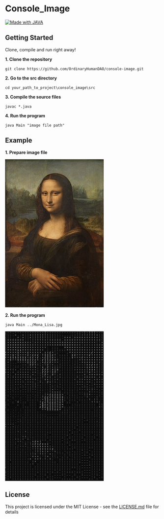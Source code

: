 # Console_Image
[![Made with JAVA](https://img.shields.io/badge/Made_with-JAVA-1abc9c.svg)](https://en.wikipedia.org/wiki/Java_(programming_language))

## Getting Started
Clone, compile and run right away!

**1. Clone the repository**
```
git clone https://github.com/OrdinaryHumanDAO/console-image.git
```
**2. Go to the src directory**
```
cd your_path_to_project\console_image\src
```
**3. Compile the source files**
```
javac *.java
```
**4. Run the program**
```
java Main "image file path"
```

## Example
**1. Prepare image file**

![Mona_Lisa.jpg](https://github.com/OrdinaryHumanDAO/console-image/blob/main/Mona_Lisa.jpg)

**2. Run the program**
```
java Main ../Mona_Lisa.jpg
```
<img width="321" alt="console_Mona_Lisa.png" src="https://github.com/OrdinaryHumanDAO/console-image/blob/main/console_Mona_Lisa.png">

## License
This project is licensed under the MIT License - see the [LICENSE.md](https://github.com/OrdinaryHumanDAO/console-image/blob/master/LICENSE.md) file for details